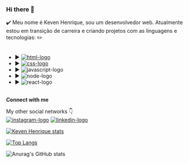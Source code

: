 ### Hi there 👋

✔️ Meu nome é Keven Henrique, sou um desenvolvedor web. Atualmente estou em transição de carreira e criando projetos com as linguagens e tecnologias: ✏️
<br>
<br>
- :arrow_forward: <a href = "https://www.google.com.br/" target = "_blank"><img src = "https://img.shields.io/badge/HTML5-E34F26?style=for-the-badge&logo=html5&logoColor=white" alt = "html-logo"></a>
- :arrow_forward: <a href = "https://www.google.com.br/" target = "_blank"><img src = "https://img.shields.io/badge/CSS3-1572B6?style=for-the-badge&logo=css3&logoColor=white" alt = "css-logo"></a>
- :arrow_forward: <img src = "https://img.shields.io/badge/JavaScript-323330?style=for-the-badge&logo=javascript&logoColor=F7DF1E" alt = "javascript-logo">
- :arrow_forward: <img src = "https://img.shields.io/badge/node.js-6DA55F?style=for-the-badge&logo=node.js&logoColor=white" alt = "node-logo">
- :arrow_forward: <img src = "https://img.shields.io/badge/react-%2320232a.svg?style=for-the-badge&logo=react&logoColor=%2361DAFB" alt = "react-logo">


<br>
<b>Connect with me</b>

<br>

My other social networks :point_down:
<br>
<a href = "https://www.instagram.com/kevinho_de_oliveira/" target = "_blank"><img src = "https://img.shields.io/badge/Instagram-E4405F?style=for-the-badge&logo=instagram&logoColor=white" alt = "instagram-logo"></a>
<a href = "https://www.linkedin.com/in/keven-oliveira-8a025426a/" target = "_blank"><img src = "https://img.shields.io/badge/LinkedIn-0077B5?style=for-the-badge&logo=linkedin&logoColor=white" alt = "linkedin-logo"></a>



[![Keven Henrique stats](https://github-readme-stats.vercel.app/api?username=Keven1204)](https://github.com/anuraghazra/github-readme-stats)

[![Top Langs](https://github-readme-stats.vercel.app/api/top-langs/?username=Keven1204)](https://github.com/anuraghazra/github-readme-stats)

![Anurag's GitHub stats](https://github-readme-stats.vercel.app/api?username=Keven1204=anuraghazra&hide=contribs,prs)

